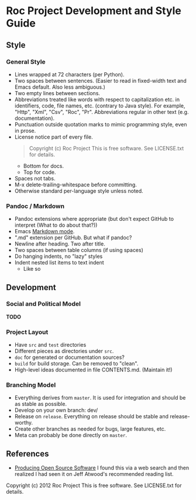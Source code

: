Roc Project Development and Style Guide
=======================================


Style
-----


### General Style ###

* Lines wrapped at 72 characters (per Python).
* Two spaces between sentences.  (Easier to read in fixed-width text and
  Emacs default.  Also less ambiguous.)
* Two empty lines between sections.
* Abbreviations treated like words with respect to capitalization
  etc. in identifiers, code, file names, etc. (contrary to Java
  style).  For example, "Http", "Xml", "Csv", "Roc", "Pr".
  Abbreviations regular in other text (e.g. documentation).
* Punctuation outside quotation marks to mimic programming style, even
  in prose.
* License notice part of every file.
  > Copyright (c) <year> Roc Project
  > This is free software.  See LICENSE.txt for details.
  * Bottom for docs.
  * Top for code.
* Spaces not tabs.
* M-x delete-trailing-whitespace before committing.
* Otherwise standard per-language style unless noted.


### Pandoc / Markdown ###

* Pandoc extensions where appropriate (but don't expect GitHub to
  interpret (What to do about that?))
* Emacs [Markdown mode](http://jblevins.org/projects/markdown-mode/).
* ".md" extension per GitHub.  But what if pandoc?
* Newline after heading.  Two after title.
* Two spaces between table columns (if using spaces)
* Do hanging indents, no "lazy" styles
* Indent nested list items to text indent
  * Like so


Development
-----------


### Social and Political Model ###

**TODO**


### Project Layout ###

* Have `src` and `test` directories
* Different pieces as directories under `src`.
* `doc` for generated or documentation sources?
* `build` for build storage.  Can be removed to "clean".
* High-level ideas documented in file CONTENTS.md.  (Maintain it!)


### Branching Model ###

* Everything derives from `master`.  It is used for integration and
  should be as stable as possible.
* Develop on your own branch: dev/<username>
* Release on `release`.  Everything on release should be stable and
  release-worthy.
* Create other branches as needed for bugs, large features, etc.
* Meta can probably be done directly on `master`.


References
----------

* [Producing Open Source
  Software](http://producingoss.com/en/index.html) I found this via a
  web search and then realized I had seen it on Jeff Atwood's
  recommended reading list.


Copyright (c) 2012 Roc Project
This is free software.  See LICENSE.txt for details.
